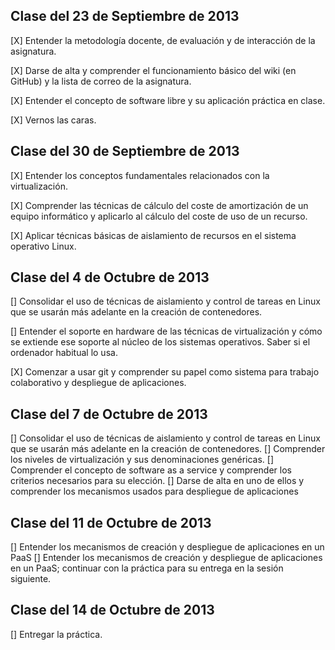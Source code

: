 **Clase del 23 de Septiembre de 2013**
----------------------------------

[X] Entender la metodología docente, de evaluación y de interacción de la asignatura.

[X] Darse de alta y comprender el funcionamiento básico del wiki (en GitHub) y la lista de correo de la asignatura.

[X] Entender el concepto de software libre y su aplicación práctica en clase.

[X] Vernos las caras.

**Clase del 30 de Septiembre de 2013**
--------------------------------------

[X] Entender los conceptos fundamentales relacionados con la virtualización.

[X] Comprender las técnicas de cálculo del coste de amortización de un equipo informático y aplicarlo al cálculo del coste de uso de un recurso.

[X] Aplicar técnicas básicas de aislamiento de recursos en el sistema operativo Linux.

**Clase del 4 de Octubre de 2013**
----------------------------------

[] Consolidar el uso de técnicas de aislamiento y control de tareas en Linux que se usarán más adelante en la creación de contenedores.

[] Entender el soporte en hardware de las técnicas de virtualización y cómo se extiende ese soporte al núcleo de los sistemas operativos. Saber si el ordenador habitual lo usa.

[X] Comenzar a usar git y comprender su papel como sistema para trabajo colaborativo y despliegue de aplicaciones.


**Clase del 7 de Octubre de 2013**
----------------------------------
[] Consolidar el uso de técnicas de aislamiento y control de tareas en Linux que se usarán más adelante en la creación de contenedores.
[] Comprender los niveles de virtualización y sus denominaciones genéricas.
[] Comprender el concepto de software as a service y comprender los criterios necesarios para su elección.
[] Darse de alta en uno de ellos y comprender los mecanismos usados para despliegue de aplicaciones


**Clase del 11 de Octubre de 2013**
-----------------------------------
[] Entender los mecanismos de creación y despliegue de aplicaciones en un PaaS
[] Entender los mecanismos de creación y despliegue de aplicaciones en un PaaS; continuar con la práctica para su entrega en la sesión siguiente.


**Clase del 14 de Octubre de 2013**
-----------------------------------
[] Entregar la práctica.
